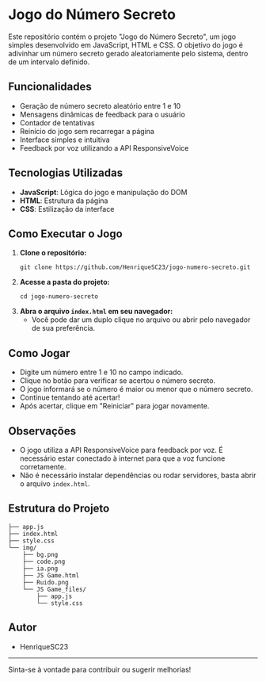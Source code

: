 # Jogo do Número Secreto

Este repositório contém o projeto "Jogo do Número Secreto", um jogo simples desenvolvido em JavaScript, HTML e CSS. O objetivo do jogo é adivinhar um número secreto gerado aleatoriamente pelo sistema, dentro de um intervalo definido.

## Funcionalidades
- Geração de número secreto aleatório entre 1 e 10
- Mensagens dinâmicas de feedback para o usuário
- Contador de tentativas
- Reinício do jogo sem recarregar a página
- Interface simples e intuitiva
- Feedback por voz utilizando a API ResponsiveVoice

## Tecnologias Utilizadas
- **JavaScript**: Lógica do jogo e manipulação do DOM
- **HTML**: Estrutura da página
- **CSS**: Estilização da interface

## Como Executar o Jogo
1. **Clone o repositório:**
   ```
   git clone https://github.com/HenriqueSC23/jogo-numero-secreto.git
   ```
2. **Acesse a pasta do projeto:**
   ```
   cd jogo-numero-secreto
   ```
3. **Abra o arquivo `index.html` em seu navegador:**
   - Você pode dar um duplo clique no arquivo ou abrir pelo navegador de sua preferência.

## Como Jogar
- Digite um número entre 1 e 10 no campo indicado.
- Clique no botão para verificar se acertou o número secreto.
- O jogo informará se o número é maior ou menor que o número secreto.
- Continue tentando até acertar!
- Após acertar, clique em "Reiniciar" para jogar novamente.

## Observações
- O jogo utiliza a API ResponsiveVoice para feedback por voz. É necessário estar conectado à internet para que a voz funcione corretamente.
- Não é necessário instalar dependências ou rodar servidores, basta abrir o arquivo `index.html`.

## Estrutura do Projeto
```
├── app.js
├── index.html
├── style.css
└── img/
    ├── bg.png
    ├── code.png
    ├── ia.png
    ├── JS Game.html
    ├── Ruido.png
    └── JS Game_files/
        ├── app.js
        └── style.css
```

## Autor
- HenriqueSC23

---
Sinta-se à vontade para contribuir ou sugerir melhorias!
